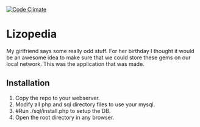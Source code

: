 [![Code Climate](https://codeclimate.com/github/zebrains/lizopedia/badges/gpa.svg)](https://codeclimate.com/github/zebrains/lizopedia)

# Lizopedia

My girlfriend says some really odd stuff. For her birthday I thought it would be an awesome idea to make sure that we could store these gems on our local network. This was the application that was made.

## Installation

1. Copy the repo to your webserver.
2. Modify all php and sql directory files to use your mysql.
3. #Run ./sql/install.php to setup the DB.
4. Open the root directory in any browser.
